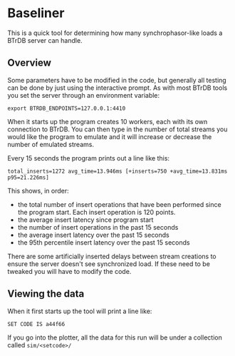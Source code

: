 # Baseliner

This is a quick tool for determining how many synchrophasor-like loads a BTrDB server can handle.

## Overview

Some parameters have to be modified in the code, but generally all testing can be done by just
using the interactive prompt. As with most BTrDB tools you set the server through an environment variable:

```
export BTRDB_ENDPOINTS=127.0.0.1:4410
```

When it starts up the program creates 10 workers, each with its own connection to BTrDB. You can
then type in the number of total streams you would like the program to emulate and it will increase or
decrease the number of emulated streams.

Every 15 seconds the program prints out a line like this:

```
total_inserts=1272 avg_time=13.946ms [+inserts=750 +avg_time=13.831ms p95=21.226ms]
```

This shows, in order:
- the total number of insert operations that have been performed since the program start. Each insert operation is 120 points.
- the average insert latency since program start
- the number of insert operations in the past 15 seconds
- the average insert latency over the past 15 seconds
- the 95th percentile insert latency over the past 15 seconds

There are some artificially inserted delays between stream creations to ensure the server doesn't see
synchronized load. If these need to be tweaked you will have to modify the code.

## Viewing the data

When it first starts up the tool will print a line like:

```
SET CODE IS a44f66
```

If you go into the plotter, all the data for this run will be under a collection called
`sim/<setcode>/`
